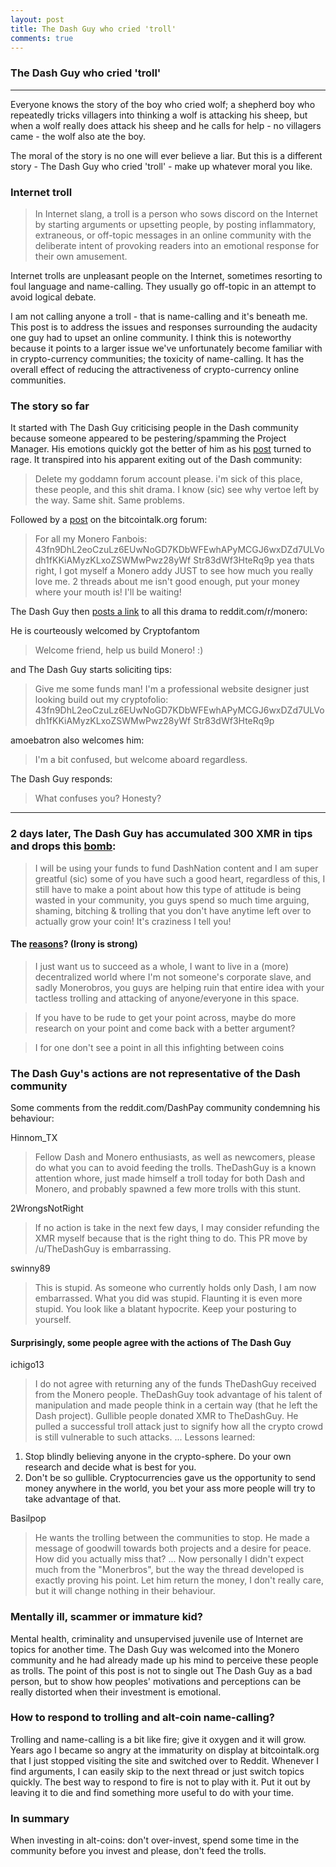 ```yaml
---
layout: post
title: The Dash Guy who cried 'troll'
comments: true
---
```


### The Dash Guy who cried 'troll'

-----

Everyone knows the story of the boy who cried wolf; a shepherd boy who repeatedly tricks villagers into thinking a wolf is attacking his sheep, but when a wolf really does attack his sheep and he calls for help - no villagers came - the wolf also ate the boy.

The moral of the story is no one will ever believe a liar. But this is a different story - The Dash Guy who cried 'troll' - make up whatever moral you like.

### Internet troll

>In Internet slang, a troll is a person who sows discord on the Internet by starting arguments or upsetting people, by posting inflammatory, extraneous, or off-topic messages in an online community with the deliberate intent of provoking readers into an emotional response for their own amusement.

Internet trolls are unpleasant people on the Internet, sometimes resorting to foul language and name-calling. They usually go off-topic in an attempt to avoid logical debate.

I am not calling anyone a troll - that is name-calling and it's beneath me. This post is to address the issues and responses surrounding the audacity one guy had to upset an online community. I think this is noteworthy because it points to a larger issue we've unfortunately become familiar with in crypto-currency communities; the toxicity of name-calling. It has the overall effect of reducing the attractiveness of crypto-currency online communities.

### The story so far

It started with The Dash Guy criticising people in the Dash community because someone appeared to be pestering/spamming the Project Manager. His emotions quickly got the better of him as his [post](https://www.dash.org/forum/threads/what-the-hell-is-wrong-with-this-picture-i-thought-we-were-a-decentralized-project.9229/) turned to rage. It transpired into his apparent exiting out of the Dash community:

>Delete my goddamn forum account please. i'm sick of this place, these people, and this shit drama.
>I know (sic) see why vertoe left by the way. Same shit. Same problems.

Followed by a [post](https://bitcointalk.org/index.php?topic=1534087.msg15446668#msg15446668) on the bitcointalk.org forum:

>For all my Monero Fanbois:
43fn9DhL2eoCzuLz6EUwNoGD7KDbWFEwhAPyMCGJ6wxDZd7ULVodh1fKKiAMyzKLxoZSWMwPwz28yWf Str83dWf3HteRq9p
yea thats right, I got myself a Monero addy JUST to see how much you really love me.
2 threads about me isn't good enough, put your money where your mouth is! I'll be waiting!

The Dash Guy then [posts a link](https://www.reddit.com/r/Monero/comments/4qyi33/someone_owes_me_fanboy_tips/) to all this drama to reddit.com/r/monero:

He is courteously welcomed by Cryptofantom

>Welcome friend, help us build Monero! :)

and The Dash Guy starts soliciting tips:

>Give me some funds man! I'm a professional website designer just looking build out my cryptofolio: 43fn9DhL2eoCzuLz6EUwNoGD7KDbWFEwhAPyMCGJ6wxDZd7ULVodh1fKKiAMyzKLxoZSWMwPwz28yWf Str83dWf3HteRq9p

amoebatron also welcomes him:

>I'm a bit confused, but welcome aboard regardless.

The Dash Guy responds:

>What confuses you? Honesty?

-----

### 2 days later, The Dash Guy has accumulated 300 XMR in tips and drops this [bomb](https://bitcointalk.org/index.php?topic=1538753.0):

>I will be using your funds to fund DashNation content and I am super greatful (sic) some of you have such a good heart, regardless of this, I still have to make a point about how this type of attitude is being wasted in your community, you guys spend so much time arguing, shaming, bitching & trolling that you don't have anytime left over to actually grow your coin! It's craziness I tell you!

#### The [reasons](https://bitcointalk.org/index.php?topic=1538753.0)? (Irony is strong)

>I just want us to succeed as a whole, I want to live in a (more) decentralized world where I'm not someone's corporate slave, and sadly Monerobros, you guys are helping ruin that entire idea with your tactless trolling and attacking of anyone/everyone in this space.

>If you have to be rude to get your point across, maybe do more research on your point and come back with a better argument?

>I for one don't see a point in all this infighting between coins

### The Dash Guy's actions are not representative of the Dash community

Some comments from the reddit.com/DashPay community condemning his behaviour:

Hinnom_TX

>Fellow Dash and Monero enthusiasts, as well as newcomers, please do what you can to avoid feeding the trolls. TheDashGuy is a known attention whore, just made himself a troll today for both Dash and Monero, and probably spawned a few more trolls with this stunt.

2WrongsNotRight

>If no action is take in the next few days, I may consider refunding the XMR myself because that is the right thing to do. This PR move by /u/TheDashGuy is embarrassing.

swinny89

>This is stupid. As someone who currently holds only Dash, I am now embarrassed. What you did was stupid. Flaunting it is even more stupid. You look like a blatant hypocrite. Keep your posturing to yourself.

#### Surprisingly, some people agree with the actions of The Dash Guy

ichigo13

>I do not agree with returning any of the funds TheDashGuy received from the Monero people. TheDashGuy took advantage of his talent of manipulation and made people think in a certain way (that he left the Dash project). Gullible people donated XMR to TheDashGuy. He pulled a successful troll attack just to signify how all the crypto crowd is still vulnerable to such attacks.
...
Lessons learned:
1) Stop blindly believing anyone in the crypto-sphere. Do your own research and decide what is best for you.
2) Don't be so gullible. Cryptocurrencies gave us the opportunity to send money anywhere in the world, you bet your ass more people will try to take advantage of that.

Basilpop

>He wants the trolling between the communities to stop. He made a message of goodwill towards both projects and a desire for peace. How did you actually miss that?
...
Now personally I didn't expect much from the "Monerbros", but the way the thread developed is exactly proving his point. Let him return the money, I don't really care, but it will change nothing in their behaviour.

### Mentally ill, scammer or immature kid?

Mental health, criminality and unsupervised juvenile use of Internet are topics for another time. The Dash Guy was welcomed into the Monero community and he had already made up his mind to perceive these people as trolls. The point of this post is not to single out The Dash Guy as a bad person, but to show how peoples' motivations and perceptions can be really distorted when their investment is emotional.

### How to respond to trolling and alt-coin name-calling?
Trolling and name-calling is a bit like fire; give it oxygen and it will grow. Years ago I became so angry at the immaturity on display at bitcointalk.org that I just stopped visiting the site and switched over to Reddit. Whenever I find arguments, I can easily skip to the next thread or just switch topics quickly. The best way to respond to fire is not to play with it. Put it out by leaving it to die and find something more useful to do with your time.

### In summary
When investing in alt-coins: don't over-invest, spend some time in the community before you invest and please, don't feed the trolls.
